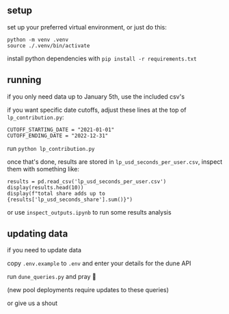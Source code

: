 ## setup

set up your preferred virtual environment, or just do this:

```
python -m venv .venv
source ./.venv/bin/activate
```

install python dependencies with `pip install -r requirements.txt`

## running

if you only need data up to January 5th, use the included csv's

if you want specific date cutoffs, adjust these lines at the top of `lp_contribution.py`:

```
CUTOFF_STARTING_DATE = "2021-01-01"
CUTOFF_ENDING_DATE = "2022-12-31"
```

run `python lp_contribution.py`

once that's done, results are stored in `lp_usd_seconds_per_user.csv`, inspect them with something like:

```
results = pd.read_csv('lp_usd_seconds_per_user.csv')
display(results.head(10))
display(f"total share adds up to {results['lp_usd_seconds_share'].sum()}")
```

or use `inspect_outputs.ipynb` to run some results analysis

## updating data

if you need to update data

copy `.env.example` to `.env` and enter your details for the dune API

run `dune_queries.py` and pray :pray:

(new pool deployments require updates to these queries)

or give us a shout
